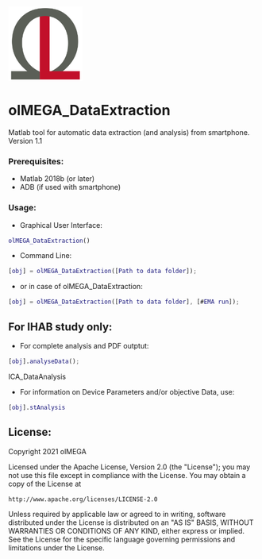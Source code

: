 <img src="https://github.com/ol-MEGA/olMEGA_DataExtraction/blob/master/functions_reporting/latex/images/Logo.png" alt="olMEGA Logo" width="150">

# olMEGA_DataExtraction #

Matlab tool for automatic data extraction (and analysis) from smartphone.  
Version 1.1 

### Prerequisites: ###
* Matlab 2018b (or later)
* ADB (if used with smartphone)

### Usage: ###  

* Graphical User Interface:

```matlab
olMEGA_DataExtraction()
```

* Command Line:

```matlab
[obj] = olMEGA_DataExtraction([Path to data folder]);
```

* or in case of olMEGA_DataExtraction:

```matlab
[obj] = olMEGA_DataExtraction([Path to data folder], [#EMA run]);
```

## For IHAB study only: ##

* For complete analysis and PDF outptut:

```matlab
[obj].analyseData();
```

ICA_DataAnalysis

* For information on Device Parameters and/or objective Data, use:

```matlab
[obj].stAnalysis
```


## License:

Copyright 2021 olMEGA

Licensed under the Apache License, Version 2.0 (the "License");
you may not use this file except in compliance with the License.
You may obtain a copy of the License at

    http://www.apache.org/licenses/LICENSE-2.0

Unless required by applicable law or agreed to in writing, software
distributed under the License is distributed on an "AS IS" BASIS,
WITHOUT WARRANTIES OR CONDITIONS OF ANY KIND, either express or implied.
See the License for the specific language governing permissions and
limitations under the License.
